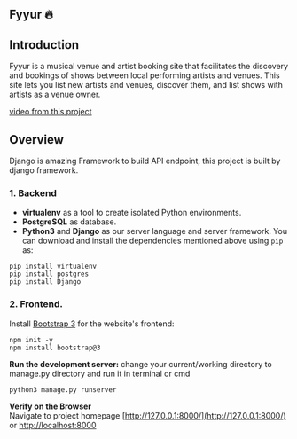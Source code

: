 Fyyur 🔥
-----

## Introduction

Fyyur is a musical venue and artist booking site that facilitates the discovery and bookings of shows between local performing artists and venues.
This site lets you list new artists and venues, discover them, and list shows with artists as a venue owner.

[video from this project](https://www.youtube.com/watch?v=iNxhVst-jwo)

## Overview
Django is amazing Framework to build API endpoint,
this project is built by django framework.

### 1. Backend
* **virtualenv** as a tool to create isolated Python environments.
 * **PostgreSQL** as database.
 * **Python3** and **Django** as our server language and server framework.
 You can download and install the dependencies mentioned above using `pip` as:
```
pip install virtualenv
pip install postgres
pip install Django
```
### 2. Frontend.
Install [Bootstrap 3](https://getbootstrap.com/docs/3.3/getting-started/) for the website's frontend:
```
npm init -y
npm install bootstrap@3
```
**Run the development server:**
change your current/working directory to manage.py directory and run it in terminal or cmd
```
python3 manage.py runserver
```
**Verify on the Browser**<br>
Navigate to project homepage [http://127.0.0.1:8000/](http://127.0.0.1:8000/) or [http://localhost:8000](http://localhost:8000) 
